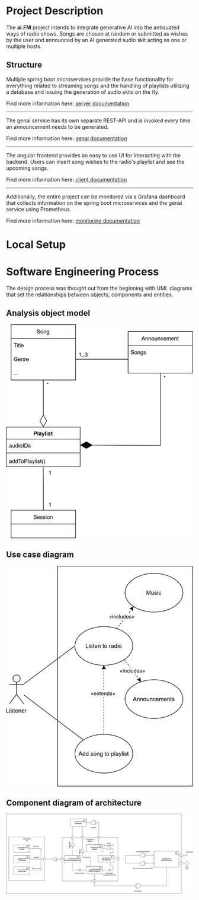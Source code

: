 # Project Description

The **ai.FM** project intends to integrate generative AI into the antiquated ways of radio shows. Songs are chosen at random or submitted as wishes by the user and announced by an AI generated audio skit acting as one or multiple hosts. 

## Structure

Multiple spring boot microservices provide the base functionality for everything related to streaming songs and the handling of playlists utilizing a database and issuing the generation of audio skits on the fly. 

Find more information here: [server documentation](./server/README.md)

---

The genai service has its own separate REST-API and is invoked every time an announcement needs to be generated.

Find more information here: [genai documentation](./genai/readme.md)

---

The angular frontend provides an easy to use UI for interacting with the backend. Users can insert song wishes to the radio's playlist and see the upcoming songs. 

Find more information here: [client documentation](./client/README.md)

---

Additionally, the entire project can be monitored via a Grafana dashboard that collects information on the spring boot microservices and the genai service using Prometheus.

Find more information here: [monitoring documentation](./monitoring/README.md)

# Local Setup



# Software Engineering Process

The design process was thought out from the beginning with UML diagrams that set the relationships between objects, components and entities.

## Analysis object model

![object model](./documentation/UML%20diagrams/analysis_object.svg)

## Use case diagram

![use cases](./documentation/UML%20diagrams/use_case.svg)

## Component diagram of architecture

![component architecture](./documentation/UML%20diagrams/components.svg)
